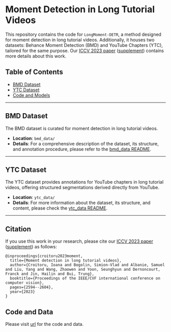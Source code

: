 # Moment Detection in Long Tutorial Videos

This repository contains the code for `LongMoment-DETR`, a method designed for moment detection in long tutorial videos. Additionally, it houses two datasets: Behance Moment Detection (BMD) and YouTube Chapters (YTC), tailored for the same purpose. Our [ICCV 2023 paper](https://openaccess.thecvf.com/content/ICCV2023/papers/Croitoru_Moment_Detection_in_Long_Tutorial_Videos_ICCV_2023_paper.pdf) ([supplement](https://openaccess.thecvf.com/content/ICCV2023/supplemental/Croitoru_Moment_Detection_in_ICCV_2023_supplemental.pdf)) contains more details about this work.

## Table of Contents

- [BMD Dataset](#bmd-dataset)
- [YTC Dataset](#ytc-dataset)
- [Code and Models](#code-and-models)

---

## BMD Dataset

The BMD dataset is curated for moment detection in long tutorial videos.

- **Location**: `bmd_data/`
- **Details**: For a comprehensive description of the dataset, its structure, and annotation procedure, please refer to the [bmd_data README](./bmd_data/README.md).

---

## YTC Dataset

The YTC dataset provides annotations for YouTube chapters in long tutorial videos, offering structured segmentations derived directly from YouTube.

- **Location**: `ytc_data/`
- **Details**: For more information about the dataset, its structure, and content, please check the [ytc_data README](./ytc_data/README.md).

---

## Citation

If you use this work in your research, please cite our [ICCV 2023 paper](https://openaccess.thecvf.com/content/ICCV2023/papers/Croitoru_Moment_Detection_in_Long_Tutorial_Videos_ICCV_2023_paper.pdf) ([supplement](https://openaccess.thecvf.com/content/ICCV2023/supplemental/Croitoru_Moment_Detection_in_ICCV_2023_supplemental.pdf)) as follows:

```
@inproceedings{croitoru2023moment,
  title={Moment detection in long tutorial videos},
  author={Croitoru, Ioana and Bogolin, Simion-Vlad and Albanie, Samuel and Liu, Yang and Wang, Zhaowen and Yoon, Seunghyun and Dernoncourt, Franck and Jin, Hailin and Bui, Trung},
  booktitle={Proceedings of the IEEE/CVF international conference on computer vision},
  pages={2594--2604},
  year={2023}
}
```

## Code and Data

Please visit [url](https://github.com/adobe-research/longmoment-detr) for the code and data.

